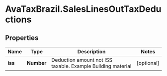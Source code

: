 # AvaTaxBrazil.SalesLinesOutTaxDeductions

## Properties
Name | Type | Description | Notes
------------ | ------------- | ------------- | -------------
**iss** | **Number** | Deduction amount not ISS taxable. Example Building material | [optional] 


